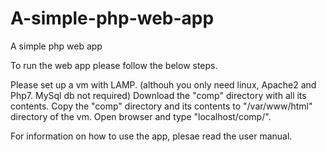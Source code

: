 # A-simple-php-web-app
A simple php web app

To run the web app please follow the below steps.

Please set up a vm with LAMP. (althouh you only need linux, Apache2 and Php7. MySql db not required)
Download the "comp" directory with all its contents.
Copy the "comp" directory and its contents to "/var/www/html" directory of the vm.
Open browser and type "localhost/comp/".

For information on how to use the app, plesae read the user manual.
